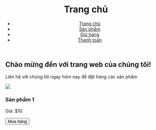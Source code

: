 <!DOCTYPE html>
<html>
<head>
	<title>Trang chủ</title>
	<link rel="stylesheet" type="text/css" href="style.css">
</head>
<body>
	<header>
		<h1>Trang chủ</h1>
		<nav>
			<ul>
				<li><a href="#">Trang chủ</a></li>
				<li><a href="#">Sản phẩm</a></li>
				<li><a href="#">Giỏ hàng</a></li>
				<li><a href="#">Thanh toán</a></li>
			</ul>
		</nav>
	</header>
	<section id="banner">
		<h2>Chào mừng đến với trang web của chúng tôi!</h2>
		<p>Liên hệ với chúng tôi ngay hôm nay để đặt hàng các sản phẩm</p>
	</section>
	<main>
		<section class="product">
			<img src="product1.jpg">
			<h3>Sản phẩm 1</h3>
			<p>Giá: $10</p>
			<button>Mua hàng</button>
		</section>
